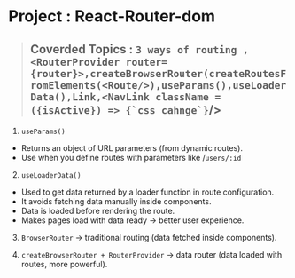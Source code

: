 # Project : React-Router-dom

> ## Coverded Topics : `` 3 ways of routing , <RouterProvider router={router}>,createBrowserRouter(createRoutesFromElements(<Route/>),useParams(),useLoaderData(),Link,<NavLink className = ({isActive}) => {`css cahnge`} ``/>

1.  `useParams()`

- Returns an object of URL parameters (from dynamic routes).
- Use when you define routes with parameters like /`users/:id`

2. `useLoaderData()`

- Used to get data returned by a loader function in route configuration.
- It avoids fetching data manually inside components.
- Data is loaded before rendering the route.
- Makes pages load with data ready → better user experience.

3. `BrowserRouter` → traditional routing (data fetched inside components).

4. `createBrowserRouter + RouterProvider` → data router (data loaded with routes, more powerful).
<!-- https://fakestoreapi.com/products -->
